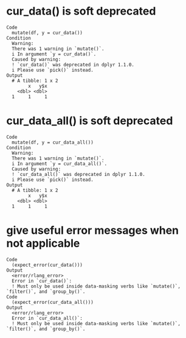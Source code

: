 # cur_data() is soft deprecated

    Code
      mutate(df, y = cur_data())
    Condition
      Warning:
      There was 1 warning in `mutate()`.
      i In argument `y = cur_data()`.
      Caused by warning:
      ! `cur_data()` was deprecated in dplyr 1.1.0.
      i Please use `pick()` instead.
    Output
      # A tibble: 1 x 2
            x   y$x
        <dbl> <dbl>
      1     1     1

# cur_data_all() is soft deprecated

    Code
      mutate(df, y = cur_data_all())
    Condition
      Warning:
      There was 1 warning in `mutate()`.
      i In argument `y = cur_data_all()`.
      Caused by warning:
      ! `cur_data_all()` was deprecated in dplyr 1.1.0.
      i Please use `pick()` instead.
    Output
      # A tibble: 1 x 2
            x   y$x
        <dbl> <dbl>
      1     1     1

# give useful error messages when not applicable

    Code
      (expect_error(cur_data()))
    Output
      <error/rlang_error>
      Error in `cur_data()`:
      ! Must only be used inside data-masking verbs like `mutate()`, `filter()`, and `group_by()`.
    Code
      (expect_error(cur_data_all()))
    Output
      <error/rlang_error>
      Error in `cur_data_all()`:
      ! Must only be used inside data-masking verbs like `mutate()`, `filter()`, and `group_by()`.

